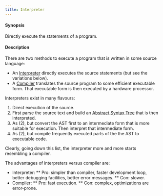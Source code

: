 ```yaml
---
title: Interpreter
---
```


#### Synopsis

Directly execute the statements of a program.

#### Description

There are two methods to execute a program that is written in some source language:

*  An [Interpreter](http://en.wikipedia.org/wiki/Interpreter_(computing)) directly executes the source statements (but see the variations below).
*  A [Compiler](../../Rascalopedia/Compiler/index.md) translates the source program to some efficient executable form. That executable form is then executed by a hardware
  processor.


Interpreters exist in many flavours:

1.  Direct execution of the source.
2.  First parse the source text and build an [Abstract Syntax Tree](../../Rascalopedia/AbstractSyntaxTree/index.md) that is then interpreted.
3.  As (2), but convert the AST first to an intermediate form that is more suitable for execution.
  Then interpret that intermediate form.
4.  As (2), but compile frequently executed parts of the the AST to executable code.


Clearly, going down this list, the interpreter more and more starts resembling a compiler.

The advantages of interpreters versus compiler are:

*  Interpreter:
**  Pro: simpler than compiler, faster development loop, better debugging facilities, better error messages.
**  Con: slower.
*  Compiler:
**  Pro: fast execution.
**  Con: complex, optimizations are error-prone.



